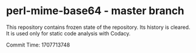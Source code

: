 # perl-mime-base64 - master branch

This repository contains frozen state of the repository.
Its history is cleared. It is used only for static code
analysis with Codacy.

Commit Time: 1707713748